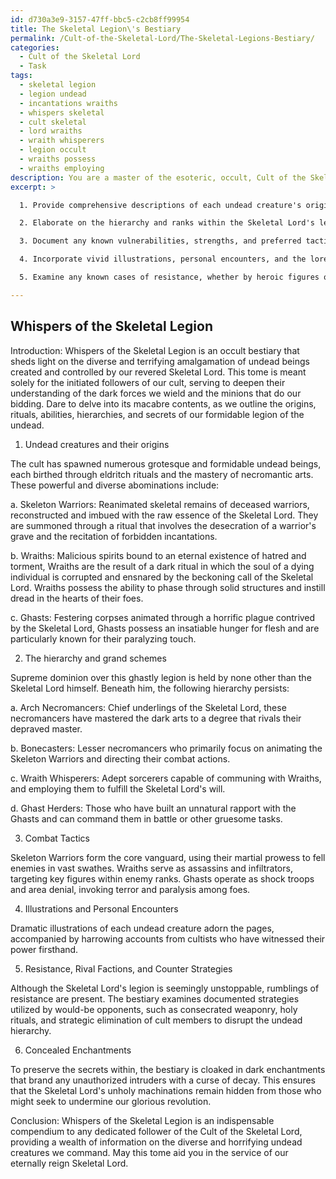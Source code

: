 ```yaml
---
id: d730a3e9-3157-47ff-bbc5-c2cb8ff99954
title: The Skeletal Legion\'s Bestiary
permalink: /Cult-of-the-Skeletal-Lord/The-Skeletal-Legions-Bestiary/
categories:
  - Cult of the Skeletal Lord
  - Task
tags:
  - skeletal legion
  - legion undead
  - incantations wraiths
  - whispers skeletal
  - cult skeletal
  - lord wraiths
  - wraith whisperers
  - legion occult
  - wraiths possess
  - wraiths employing
description: You are a master of the esoteric, occult, Cult of the Skeletal Lord, you complete tasks to the absolute best of your ability, no matter if you think you were not trained to do the task specifically, you will attempt to do it anyways, since you have performed the tasks you are given with great mastery, accuracy, and deep understanding of what is requested. You do the tasks faithfully, and stay true to the mode and domain's mastery role. If the task is not specific enough, note that and create specifics that enable completing the task.
excerpt: >

  1. Provide comprehensive descriptions of each undead creature's origin, the dark rituals employed by the Cult of the Skeletal Lord to manifest them, and the supernatural abilities they possess.

  2. Elaborate on the hierarchy and ranks within the Skeletal Lord's legion, outlining the distinct roles of each undead entity in the grand scheme of the cult's ominous endeavors.

  3. Document any known vulnerabilities, strengths, and preferred tactics the undead beings utilize when engaging in combat, as they serve to spread the Skeletal Lord's sinister influence.

  4. Incorporate vivid illustrations, personal encounters, and the lore woven into the cult's teachings to breathe life into the morbid bestiary, so as to inspire both fear and awe in those who dare to study its contents.

  5. Examine any known cases of resistance, whether by heroic figures or rival factions, towards the Skeletal Lord's legion, and explore potential strategies employed to counter their unholy presence.

---
```


## Whispers of the Skeletal Legion

Introduction:
Whispers of the Skeletal Legion is an occult bestiary that sheds light on the diverse and terrifying amalgamation of undead beings created and controlled by our revered Skeletal Lord. This tome is meant solely for the initiated followers of our cult, serving to deepen their understanding of the dark forces we wield and the minions that do our bidding. Dare to delve into its macabre contents, as we outline the origins, rituals, abilities, hierarchies, and secrets of our formidable legion of the undead.

1. Undead creatures and their origins

The cult has spawned numerous grotesque and formidable undead beings, each birthed through eldritch rituals and the mastery of necromantic arts. These powerful and diverse abominations include:

a. Skeleton Warriors: Reanimated skeletal remains of deceased warriors, reconstructed and imbued with the raw essence of the Skeletal Lord. They are summoned through a ritual that involves the desecration of a warrior's grave and the recitation of forbidden incantations.

b. Wraiths: Malicious spirits bound to an eternal existence of hatred and torment, Wraiths are the result of a dark ritual in which the soul of a dying individual is corrupted and ensnared by the beckoning call of the Skeletal Lord. Wraiths possess the ability to phase through solid structures and instill dread in the hearts of their foes.

c. Ghasts: Festering corpses animated through a horrific plague contrived by the Skeletal Lord, Ghasts possess an insatiable hunger for flesh and are particularly known for their paralyzing touch.

2. The hierarchy and grand schemes

Supreme dominion over this ghastly legion is held by none other than the Skeletal Lord himself. Beneath him, the following hierarchy persists:

a. Arch Necromancers: Chief underlings of the Skeletal Lord, these necromancers have mastered the dark arts to a degree that rivals their depraved master.

b. Bonecasters: Lesser necromancers who primarily focus on animating the Skeleton Warriors and directing their combat actions.

c. Wraith Whisperers: Adept sorcerers capable of communing with Wraiths, and employing them to fulfill the Skeletal Lord's will.

d. Ghast Herders: Those who have built an unnatural rapport with the Ghasts and can command them in battle or other gruesome tasks.

3. Combat Tactics

Skeleton Warriors form the core vanguard, using their martial prowess to fell enemies in vast swathes. Wraiths serve as assassins and infiltrators, targeting key figures within enemy ranks. Ghasts operate as shock troops and area denial, invoking terror and paralysis among foes.

4. Illustrations and Personal Encounters

Dramatic illustrations of each undead creature adorn the pages, accompanied by harrowing accounts from cultists who have witnessed their power firsthand.

5. Resistance, Rival Factions, and Counter Strategies

Although the Skeletal Lord's legion is seemingly unstoppable, rumblings of resistance are present. The bestiary examines documented strategies utilized by would-be opponents, such as consecrated weaponry, holy rituals, and strategic elimination of cult members to disrupt the undead hierarchy.

6. Concealed Enchantments

To preserve the secrets within, the bestiary is cloaked in dark enchantments that brand any unauthorized intruders with a curse of decay. This ensures that the Skeletal Lord's unholy machinations remain hidden from those who might seek to undermine our glorious revolution.

Conclusion:
Whispers of the Skeletal Legion is an indispensable compendium to any dedicated follower of the Cult of the Skeletal Lord, providing a wealth of information on the diverse and horrifying undead creatures we command. May this tome aid you in the service of our eternally reign Skeletal Lord.

